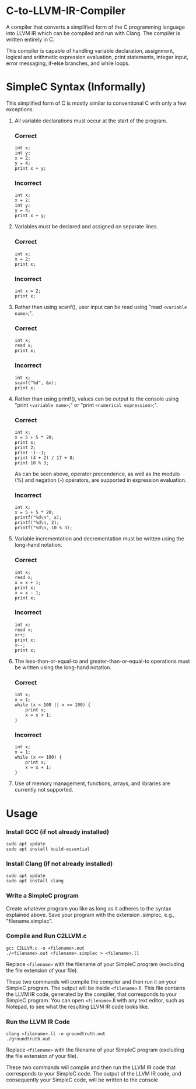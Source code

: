 # C-to-LLVM-IR-Compiler
A compiler that converts a simplified form of the C programming language into LLVM IR which can be compiled and run with Clang. The compiler is written entirely in C.

This compiler is capable of handling variable declaration, assignment, logical and arithmetic expression evaluation, print statements, integer input, error messaging, if-else branches, and while loops.

# SimpleC Syntax (Informally)
This simplified form of C is mostly similar to conventional C with only a few exceptions.

1.	All variable declarations must occur at the start of the program.
	### Correct
	```
	int x;
	int y;
	x = 2;
	y = 4;
	print x + y;
	```
	### Incorrect
	```
	int x;
	x = 2;
	int y;
	y = 4;
	print x + y;
	```
2.	Variables must be declared and assigned on separate lines.
	### Correct
	```
	int x;
	x = 2;
	print x;
	```
	### Incorrect
	```
	int x = 2;
	print x;
	```
3.	Rather than using scanf(), user input can be read using "read `<variable name>`;".
	### Correct
	```
	int x;
	read x;
	print x;
	```
	### Incorrect
	```
	int x;
	scanf("%d", &x);
	print x;
	```
4.	Rather than using printf(), values can be output to the console using "print `<variable name>`;" or "print `<numerical expression>`;".
	### Correct
	```
	int x;
	x = 5 + 5 * 20;
	print x;
	print 2;
	print -1--1;
	print (4 + 2) / 17 + 8;
	print 10 % 3;
	```
	As can be seen above, operator precendence, as well as the modulo (%) and negation (-) operators, are supported in expression evaluation.
	### Incorrect
	```
	int x;
	x = 5 + 5 * 20;
	printf("%d\n", x);
	printf("%d\n, 2);
	printf("%d\n, 10 % 3);
	```
5.	Variable incrementation and decrementation must be written using the long-hand notation.
	### Correct
	```
	int x;
	read x;
	x = x + 1;
	print x;
	x = x - 1;
	print x;
	```
	### Incorrect
	```
	int x;
	read x;
	x++;
	print x;
	x--;
	print x;
	```
6.	The less-than-or-equal-to and greater-than-or-equal-to operations must be written using the long-hand notation.
	### Correct
	```
	int x;
	x = 1;
	while (x < 100 || x == 100) {
		print x;
		x = x + 1;
	}
	```
	### Incorrect
	```
	int x;
	x = 1;
	while (x <= 100) {
		print x;
		x = x + 1;
	}
	```
7.	Use of memory management, functions, arrays, and libraries are currently not supported.
# Usage
### Install GCC (if not already installed)
```
sudo apt update
sudo apt install build-essential
```
### Install Clang (if not already installed)
```
sudo apt update
sudo apt install clang
```
### Write a SimpleC program
Create whatever program you like as long as it adheres to the syntax explained above. Save your program with the extension .simplec, e.g., "filename.simplec".
### Compile and Run C2LLVM.c
```
gcc C2LLVM.c -o <filename>.out
./<filename>.out <filename>.simplec > <filename>.ll
```
Replace `<filename>` with the filename of your SimpleC program (excluding the file extension of your file).

These two commands will compile the compiler and then run it on your SimpleC program. The output will be inside `<filename>`.ll. This file contains the LLVM IR code, generated by the compiler, that corresponds to your SimpleC program. You can open `<filename>`.ll with any text editor, such as Notepad, to see what the resulting LLVM IR code looks like.
### Run the LLVM IR Code
```
clang <filename>.ll -o groundtruth.out
./groundtruth.out
```
Replace `<filename>` with the filename of your SimpleC program (excluding the file extension of your file).

These two commands will compile and then run the LLVM IR code that corresponds to your SimpleC code. The output of the LLVM IR code, and consequently your SimpleC code, will be written to the console

